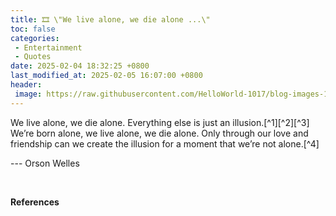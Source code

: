 ```yaml
---
title: 🎞️ \"We live alone, we die alone ...\"
toc: false
categories:
 - Entertainment
 - Quotes
date: 2025-02-04 18:32:25 +0800
last_modified_at: 2025-02-05 16:07:00 +0800
header:
 image: https://raw.githubusercontent.com/HelloWorld-1017/blog-images-1/main/imgs/202502051609429.jpg
---
```


<div class="quote--left" markdown="1">
We live alone, we die alone. Everything else is just an illusion.[^1][^2][^3]

</div>

<div class="quote--left" markdown="1">
We’re born alone, we live alone, we die alone. Only through our love and friendship can we create the illusion for a moment that we’re not alone.[^4]

--- Orson Welles

</div>

<br>

**References**

[^1]: [Freddie Highmore Quote: “We live alone, we die alone. Everything else is just an illusion.”](https://quotefancy.com/quote/1237064/Freddie-Highmore-We-live-alone-we-die-alone-Everything-else-is-just-an-illusion).
[^2]: [The Art of Getting By (2011) - Freddie Highmore as George Zinavoy](https://www.imdb.com/title/tt1645080/characters/nm0383603).
[^3]: [The Art of Getting By (2011) - Photos](https://www.imdb.com/title/tt1645080/mediaindex/?ref_=tt_mv_sm).
[^4]: [Quote by Orson Welles: “We’re born alone, we live alone, we die alone. ...”](https://www.goodreads.com/quotes/1123824-we-re-born-alone-we-live-alone-we-die-alone-only).